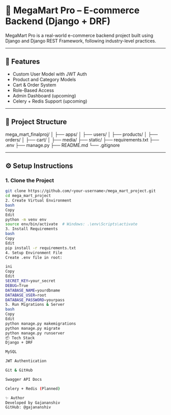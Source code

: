 # 🛒 MegaMart Pro – E-commerce Backend (Django + DRF)

MegaMart Pro is a real-world e-commerce backend project built using Django and Django REST Framework, following industry-level practices.

---

## 🚀 Features

- Custom User Model with JWT Auth
- Product and Category Models
- Cart & Order System
- Role-Based Access
- Admin Dashboard (upcoming)
- Celery + Redis Support (upcoming)

---

## 📁 Project Structure

mega_mart_finalproj/
│
├── apps/
│ ├── users/
│ ├── products/
│ ├── orders/
│ ├── cart/
│
├── media/
├── static/
├── requirements.txt
├── .env
├── manage.py
├── README.md
└── .gitignore



---

## ⚙️ Setup Instructions

### 1. Clone the Project

```bash
git clone https://github.com/<your-username>/mega_mart_project.git
cd mega_mart_project
2. Create Virtual Environment
bash
Copy
Edit
python -m venv env
source env/bin/activate  # Windows: .\env\Scripts\activate
3. Install Requirements
bash
Copy
Edit
pip install -r requirements.txt
4. Setup Environment File
Create .env file in root:

ini
Copy
Edit
SECRET_KEY=your_secret
DEBUG=True
DATABASE_NAME=yourdbname
DATABASE_USER=root
DATABASE_PASSWORD=yourpass
5. Run Migrations & Server
bash
Copy
Edit
python manage.py makemigrations
python manage.py migrate
python manage.py runserver
📦 Tech Stack
Django + DRF

MySQL

JWT Authentication

Git & GitHub

Swagger API Docs

Celery + Redis (Planned)

✨ Author
Developed by Gajananshiv
GitHub: @gajananshiv